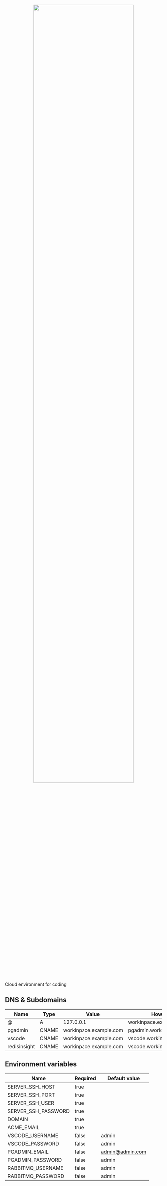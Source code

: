 <p align="center">
  <img width="80%" src="https://drive.google.com/uc?export=view&id=1PSeuIeyTP6zrdeZXZsYvaYLbp6AokB_W">
</p>

Cloud environment for coding

## DNS & Subdomains

| **Name**       | **Type** | **Value**              | **How to access**              |
| -------------- | -------- | ---------------------- | ------------------------------ |
| @              | A        | 127.0.0.1              | workinpace.example.com         |
| pgadmin        | CNAME    | workinpace.example.com | pgadmin.workinpace.example.com |
| vscode         | CNAME    | workinpace.example.com | vscode.workinpace.example.com  |
| redisinsight   | CNAME    | workinpace.example.com | vscode.workinpace.example.com  |

## Environment variables

| **Name**            | **Required**  | **Default value** |
| ------------------- | ------------- | ----------------- |
| SERVER_SSH_HOST     | true          |                   |
| SERVER_SSH_PORT     | true          |                   |
| SERVER_SSH_USER     | true          |                   |
| SERVER_SSH_PASSWORD | true          |                   |
| DOMAIN              | true          |                   |
| ACME_EMAIL          | true          |                   |
| VSCODE_USERNAME     | false         | admin             |
| VSCODE_PASSWORD     | false         | admin             |
| PGADMIN_EMAIL       | false         | admin@admin.com   |
| PGADMIN_PASSWORD    | false         | admin             |
| RABBITMQ_USERNAME   | false         | admin             |
| RABBITMQ_PASSWORD   | false         | admin             |
